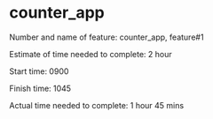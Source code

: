# counter_app

Number and name of feature: counter_app, feature#1

Estimate of time needed to complete: 2 hour

Start time: 0900

Finish time: 1045

Actual time needed to complete: 1 hour 45 mins
